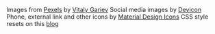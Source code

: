 Images from [Pexels](https://www.pexels.com/) by [Vitaly Gariev](https://www.pexels.com/@silverkblack/)
Social media images by [Devicon](https://devicon.dev/)
Phone, external link and other icons by [Material Design Icons]( https://materialdesignicons.com/)
CSS style resets on this [blog](https://www.joshwcomeau.com/css/custom-css-reset/)
